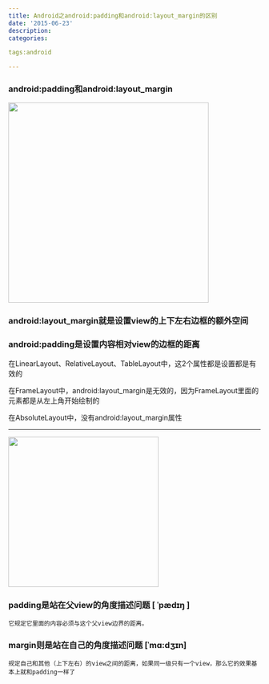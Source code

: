 ```yaml
---
title: Android之android:padding和android:layout_margin的区别
date: '2015-06-23'
description:
categories:

tags:android

---
```


>

### android:padding和android:layout_margin

>

<img src="{{urls.media}}/Android之android:padding和android:layout_margin的区别/2.jpg" alt="" width="400" hight="300" >

>

### android:layout_margin就是设置view的上下左右边框的额外空间

>

### android:padding是设置内容相对view的边框的距离

>

在LinearLayout、RelativeLayout、TableLayout中，这2个属性都是设置都是有效的

在FrameLayout中，android:layout_margin是无效的，因为FrameLayout里面的元素都是从左上角开始绘制的

在AbsoluteLayout中，没有android:layout_margin属性

>

---

>

<img src="{{urls.media}}/Android之android:padding和android:layout_margin的区别/1.png" alt="" width="300" hight=“500” >

>

### padding是站在父view的角度描述问题 [ ˈpædɪŋ ]

	它规定它里面的内容必须与这个父view边界的距离。

>

### margin则是站在自己的角度描述问题 [ˈmɑ:dʒɪn]

	规定自己和其他（上下左右）的view之间的距离，如果同一级只有一个view，那么它的效果基本上就和padding一样了
